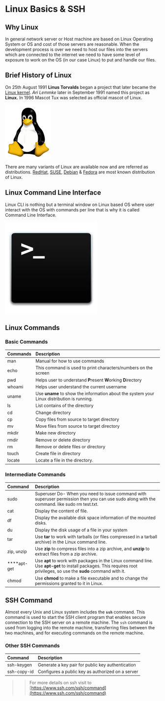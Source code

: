 # Linux Basics & SSH

## Why Linux

In general network server or Host machine are based on Linux Operating System or OS and cost of those servers are reasonable. When the development process is over we need to host our files into the servers which are connected to the internet we need to have some level of exposure to work on the OS \(in our case Linux\) to put and handle our files. 

## Brief History  of Linux

On 25th August 1991 **Linus Torvalds** began a project that later became the [Linux kernel](https://en.wikipedia.org/wiki/Linux_kernel). _Ari Lemmke_  later in September 1991 named this project as **Linux.** In 1996 Mascot Tux was selected as official mascot of Linux. 

![Tux](../.gitbook/assets/image%20%282%29.png)

There are many variants of Linux are available now and are referred as distributions. [RedHat](https://en.wikipedia.org/wiki/Red_Hat), [SUSE](https://en.wikipedia.org/wiki/SUSE),  [Debian](https://en.wikipedia.org/wiki/Debian) & [Fedora](https://en.wikipedia.org/wiki/Fedora) are most known distribution of Linux.

## Linux Command Line Interface

Linux CLI is nothing but a terminal window on Linux based OS where user interact with the OS with commands per line that is why it is called Command Line Interface. 

![](../.gitbook/assets/image.png)

## Linux Commands

### Basic  Commands

| Commands | Description |
| :--- | :--- |
| man | Manual for how to use commands  |
| echo | This command is used to print characters/numbers on the screen |
| pwd | Helps user to understand **P**resent **W**orking **D**irectory   |
| whoami | Helps user understand the current username |
|  uname  |  Use **uname** to show the information about the system your Linux distribution is running.  |
| ls | List contains of the directory  |
| cd | Change  directory |
| cp | Copy files from source to target directory |
| mv | Move files from source to target directory |
| mkdir | Make new directory |
| rmdir | Remove or delete directory |
| rm | Remove or delete files or directory |
| touch | Create file in directory |
| locate | Locate a file in the directory. |

### Intermediate Commands

| Command | Description |
| :--- | :--- |
| sudo | Superuser Do- When you need to issue command with superuser permission then you can use sudo along with the command. like sudo rm test.txt. |
| cat | Display the content of file. |
| df | Display the available disk space information of the mounted disks. |
| du | Display the disk usage of a file in your system |
| tar |  Use **tar** to work with tarballs \(or files compressed in a tarball archive\) in the Linux command line. |
| zip, unzip |  Use **zip** to compress files into a zip archive, and **unzip** to extract files from a zip archive. |
|  ****apt-get | Use **apt** to work with packages in the Linux command line. Use **apt-get** to install packages. This requires root privileges, so use the **sudo** command with it.  |
| chmod |  Use **chmod** to make a file executable and to change the permissions granted to it in Linux.  |

## 

## SSH Command

Almost every Unix and Linux system includes the **`ssh`** command. This command is used to start the SSH client program that enables secure connection to the SSH server on a remote machine. The `ssh` command is used from logging into the remote machine, transferring files between the two machines, and for executing commands on the remote machine.

### Other SSH Commands

| Command | Description |
| :--- | :--- |
| ssh-keygen | Generate a key pair for public key authentication |
| ssh-copy-id | Configures a public key as authorized on a server |

> > For more details on ssh visit to [https://www.ssh.com/ssh/command](https://www.ssh.com/ssh/command)



